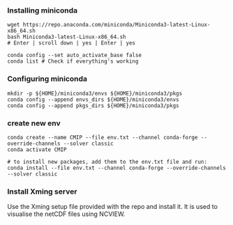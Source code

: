 ### Installing miniconda
```shell
wget https://repo.anaconda.com/miniconda/Miniconda3-latest-Linux-x86_64.sh
bash Miniconda3-latest-Linux-x86_64.sh
# Enter | scroll down | yes | Enter | yes

conda config --set auto_activate_base false
conda list # Check if everything's working
```
### Configuring miniconda

```shell
mkdir -p ${HOME}/miniconda3/envs ${HOME}/miniconda3/pkgs
conda config --append envs_dirs ${HOME}/miniconda3/envs
conda config --append pkgs_dirs ${HOME}/miniconda3/pkgs
```


### create new env
```shell
conda create --name CMIP --file env.txt --channel conda-forge --override-channels --solver classic
conda activate CMIP
```

```shell
# to install new packages, add them to the env.txt file and run:
conda install --file env.txt --channel conda-forge --override-channels --solver classic
```

### Install Xming server

Use the Xming setup file provided with the repo and install it. It is used to visualise the netCDF files using NCVIEW.